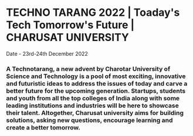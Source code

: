 # TECHNO TARANG 2022 | Toaday's Tech Tomorrow's Future | CHARUSAT UNIVERSITY

Date - 23rd-24th December 2022

### A Technotarang, a new advent by Charotar University of Science and Technology is a pool of most exciting, innovative and futuristic ideas to address the issues of today and carve a better future for the upcoming generation. Startups, students and youth from all the top colleges of India along with some leading institutions and industries will be here to showcase their talent. Altogether, Charusat university aims for building solutions, asking new questions, encourage learning and create a better tomorrow.
